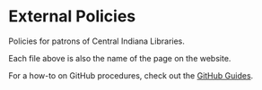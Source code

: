 # External Policies
Policies for patrons of Central Indiana Libraries.

Each file above is also the name of the page on the website. 

For a how-to on GitHub procedures, check out the [GitHub Guides](https://guides.github.com/).
